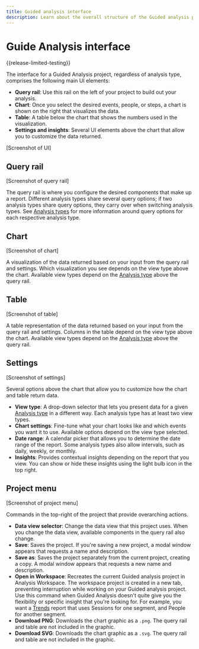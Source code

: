 ```yaml
---
title: Guided analysis interface
description: Learn about the overall structure of the Guided analysis project UI.
---
```

# Guide Analysis interface

{{release-limited-testing}}

The interface for a Guided Analysis project, regardless of analysis type, comprises the following main UI elements:

* **Query rail**: Use this rail on the left of your project to build out your analysis.
* **Chart**: Once you select the desired events, people, or steps, a chart is shown on the right that visualizes the data.
* **Table**: A table below the chart that shows the numbers used in the visualization.
* **Settings and insights**: Several UI elements above the chart that allow you to customize the data returned.

[Screenshot of UI]

## Query rail

[Screenshot of query rail]

The query rail is where you configure the desired components that make up a report. Different analysis types share several query options; if two analysis types share query options, they carry over when switching analysis types. See [Analysis types](analysis-types/overview.md) for more information around query options for each respective analysis type.

## Chart

[Screenshot of chart]

A visualization of the data returned based on your input from the query rail and settings. Which visualization you see depends on the view type above the chart. Available view types depend on the [Analysis type](analysis-types/overview.md) above the query rail.

## Table

[Screenshot of table]

A table representation of the data returned based on your input from the query rail and settings. Columns in the table depend on the view type above the chart. Available view types depend on the [Analysis type](analysis-types/overview.md) above the query rail.

## Settings

[Screenshot of settings]

Several options above the chart that allow you to customize how the chart and table return data.

* **View type**: A drop-down selector that lets you present data for a given [Analysis type](analysis-types/overview.md) in a different way. Each analysis type has at least two view types.
* **Chart settings**: Fine-tune what your chart looks like and which events you want it to use. Available options depend on the view type selected.
* **Date range**: A calendar picker that allows you to determine the date range of the report. Some analysis types also allow intervals, such as daily, weekly, or monthly.
* **Insights**: Provides contextual insights depending on the report that you view. You can show or hide these insights using the light bulb icon in the top right.

## Project menu

[Screenshot of project menu]

Commands in the top-right of the project that provide overarching actions.

* **Data view selector**: Change the data view that this project uses. When you change the data view, available components in the query rail also change.
* **Save**: Saves the project. If you're saving a new project, a modal window appears that requests a name and description.
* **Save as**: Saves the project separately from the current project, creating a copy. A modal window appears that requests a new name and description.
* **Open in Workspace**: Recreates the current Guided analysis project in Analysis Workspace. The workspace project is created in a new tab, preventing interruption while working on your Guided analysis project. Use this command when Guided Analysis doesn't quite give you the flexibility or specific insight that you're looking for. For example, you want a [Trends](analysis-types/trends.md) report that uses Sessions for one segment, and People for another segment.
* **Download PNG**: Downloads the chart graphic as a `.png`. The query rail and table are not included in the graphic.
* **Download SVG**: Downloads the chart graphic as a `.svg`. The query rail and table are not included in the graphic.
